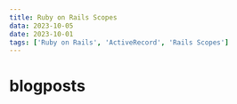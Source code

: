 ```yaml
---
title: Ruby on Rails Scopes
data: 2023-10-05
date: 2023-10-01
tags: ['Ruby on Rails', 'ActiveRecord', 'Rails Scopes']
---
```


# blogposts
